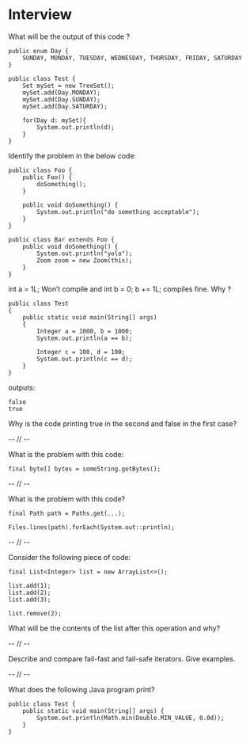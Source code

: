 # Interview

What will be the output of this code ?

~~~~
public enum Day {
	SUNDAY, MONDAY, TUESDAY, WEDNESDAY, THURSDAY, FRIDAY, SATURDAY
}

public class Test {
	Set mySet = new TreeSet();
	mySet.add(Day.MONDAY);
	mySet.add(Day.SUNDAY);
	mySet.add(Day.SATURDAY);

	for(Day d: mySet){
		System.out.println(d);
	}
}
~~~~


Identify the problem in the below code:

~~~~
public class Foo {
    public Foo() {
        doSomething();
    }

    public void doSomething() {
        System.out.println("do something acceptable");
    }
}

public class Bar extends Foo {
    public void doSomething() {
        System.out.println("yolo");
        Zoom zoom = new Zoom(this); 
    }
}
~~~~


int a = 1L; Won’t compile and int b = 0; b += 1L; compiles fine. Why ?

~~~~
public class Test
{
    public static void main(String[] args)
    {
        Integer a = 1000, b = 1000;
        System.out.println(a == b);

        Integer c = 100, d = 100;
        System.out.println(c == d);
    }
}
~~~~

outputs:

~~~~
false
true
~~~~

Why is the code printing true in the second and false in the first case?

-- // --

What is the problem with this code:

~~~~
final byte[] bytes = someString.getBytes();
~~~~

-- // --

What is the problem with this code?

~~~~
final Path path = Paths.get(...);

Files.lines(path).forEach(System.out::println);
~~~~

-- // --

Consider the following piece of code:

~~~~
final List<Integer> list = new ArrayList<>();

list.add(1);
list.add(2);
list.add(3);

list.remove(2);
~~~~


What will be the contents of the list after this operation and why?

-- // --

Describe and compare fail-fast and fail-safe iterators. Give examples.

-- // --

What does the following Java program print?

~~~~
public class Test {
    public static void main(String[] args) {
        System.out.println(Math.min(Double.MIN_VALUE, 0.0d));
    }
}
~~~~


